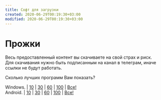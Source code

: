 ```yaml
---
title: Софт для загрузки
created: 2020-06-29T00:19:30+03:00
modified: 2020-06-29T00:19:30+03:00
---
```


# Прожки  
Весь предоставленный контент вы скачиваете на свой страх и риск. 
Для скачивания нужно быть подписанным на канал в телеграм, иначе ссылки не будут работать.

Сколько лучших программ Вам показать?  

Windows. | [10](#win10) | [30](#win30) | [60](#win60) | [100](#win100) | [Все!](#winALL)  
Android. | [10](#a10) | [30](#a10) | [60](#a10) | [100](#a10) | [Все!](#a10)  
